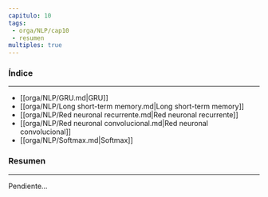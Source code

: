 ```yaml
---
capitulo: 10
tags: 
 - orga/NLP/cap10
 - resumen
multiples: true
---
```

### Índice
---
 * [[orga/NLP/GRU.md|GRU]]
 * [[orga/NLP/Long short-term memory.md|Long short-term memory]]
 * [[orga/NLP/Red neuronal recurrente.md|Red neuronal recurrente]]
 * [[orga/NLP/Red neuronal convolucional.md|Red neuronal convolucional]]
 * [[orga/NLP/Softmax.md|Softmax]]

### Resumen
---
Pendiente...